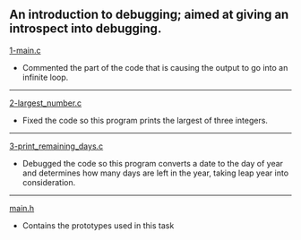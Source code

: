 An introduction to debugging; aimed at giving an introspect into debugging.
---
[1-main.c](https://github.com/SKENGMANE/alx-low_level_programming/blob/master/0x03-debugging/1-main.c)
* Commented the part of the code that is causing the output to go into an infinite loop.
---
[2-largest_number.c](https://github.com/SKENGMANE/alx-low_level_programming/blob/master/0x03-debugging/2-largest_number.c)
* Fixed the code so this program prints the largest of three integers.
---
[3-print_remaining_days.c](https://github.com/SKENGMANE/alx-low_level_programming/blob/master/0x03-debugging/3-print_remaining_days.c)
* Debugged the code so this program converts a date to the day of year and determines how many days are left in the year, taking leap year into consideration.
---
[main.h](https://github.com/SKENGMANE/alx-low_level_programming/blob/master/0x03-debugging/main.h)
* Contains the prototypes used in this task
